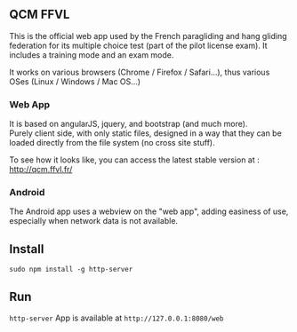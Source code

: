 QCM FFVL
--------

This is the official web app used by the French paragliding and hang gliding federation for its multiple choice test (part of the pilot license exam).
It includes a training mode and an exam mode.

It works on various browsers (Chrome / Firefox / Safari...), thus various OSes (Linux / Windows / Mac OS...)

### Web App

It is based on angularJS, jquery, and bootstrap (and much more).  
Purely client side, with only static files, designed in a way that they can be loaded directly from the file system (no cross site stuff).

To see how it looks like, you can access the latest stable version at : http://qcm.ffvl.fr/

### Android

The Android app uses a webview on the "web app", adding easiness of use, especially when network data is not available.



## Install
`sudo npm install -g http-server`

## Run


`http-server`
App is available at `http://127.0.0.1:8080/web`